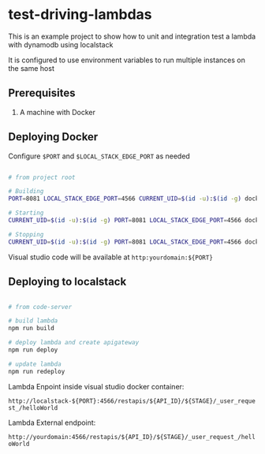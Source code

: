 # test-driving-lambdas

This is an example project to show how to unit and integration test a lambda with dynamodb using localstack

It is configured to use environment variables to run multiple instances on the same host

## Prerequisites

1. A machine with Docker

## Deploying Docker

Configure `$PORT` and `$LOCAL_STACK_EDGE_PORT` as needed

``` bash

# from project root

# Building
PORT=8081 LOCAL_STACK_EDGE_PORT=4566 CURRENT_UID=$(id -u):$(id -g) docker-compose build

# Starting
CURRENT_UID=$(id -u):$(id -g) PORT=8081 LOCAL_STACK_EDGE_PORT=4566 docker-compose up -d

# Stopping
CURRENT_UID=$(id -u):$(id -g) PORT=8081 LOCAL_STACK_EDGE_PORT=4566 docker-compose down

```

Visual studio code will be available at `http:yourdomain:${PORT}`

## Deploying to localstack

``` bash

# from code-server

# build lambda
npm run build

# deploy lambda and create apigateway
npm run deploy

# update lambda 
npm run redeploy

```

Lambda Enpoint inside visual studio docker container:

`http://localstack-${PORT}:4566/restapis/${API_ID}/${STAGE}/_user_request_/helloWorld`

Lambda External endpoint:

`http://yourdomain:4566/restapis/${API_ID}/${STAGE}/_user_request_/helloWorld`
